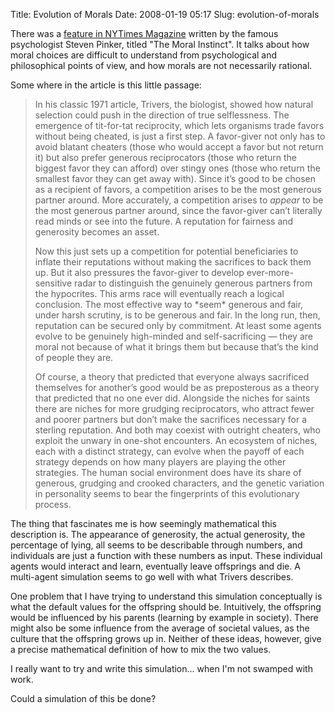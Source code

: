 Title: Evolution of Morals
Date: 2008-01-19 05:17
Slug: evolution-of-morals

There was a [feature in NYTimes
Magazine](http://www.nytimes.com/2008/01/13/magazine/13Psychology-t.html)
written by the famous psychologist Steven Pinker, titled "The Moral
Instinct". It talks about how moral choices are difficult to understand
from psychological and philosophical points of view, and how morals are
not necessarily rational.

Some where in the article is this little passage:  

> In his classic 1971 article, Trivers, the biologist, showed how
> natural selection could push in the direction of true selflessness.
> The emergence of tit-for-tat reciprocity, which lets organisms trade
> favors without being cheated, is just a first step. A favor-giver not
> only has to avoid blatant cheaters (those who would accept a favor but
> not return it) but also prefer generous reciprocators (those who
> return the biggest favor they can afford) over stingy ones (those who
> return the smallest favor they can get away with). Since it’s good to
> be chosen as a recipient of favors, a competition arises to be the
> most generous partner around. More accurately, a competition arises to
> *appear* to be the most generous partner around, since the favor-giver
> can’t literally read minds or see into the future. A reputation for
> fairness and generosity becomes an asset.
>
> </p>
> Now this just sets up a competition for potential beneficiaries to
> inflate their reputations without making the sacrifices to back them
> up. But it also pressures the favor-giver to develop
> ever-more-sensitive radar to distinguish the genuinely generous
> partners from the hypocrites. This arms race will eventually reach a
> logical conclusion. The most effective way to *seem* generous and
> fair, under harsh scrutiny, is to be generous and fair. In the long
> run, then, reputation can be secured only by commitment. At least some
> agents evolve to be genuinely high-minded and self-sacrificing — they
> are moral not because of what it brings them but because that’s the
> kind of people they are.
>
> Of course, a theory that predicted that everyone always sacrificed
> themselves for another’s good would be as preposterous as a theory
> that predicted that no one ever did. Alongside the niches for saints
> there are niches for more grudging reciprocators, who attract fewer
> and poorer partners but don’t make the sacrifices necessary for a
> sterling reputation. And both may coexist with outright cheaters, who
> exploit the unwary in one-shot encounters. An ecosystem of niches,
> each with a distinct strategy, can evolve when the payoff of each
> strategy depends on how many players are playing the other strategies.
> The human social environment does have its share of generous, grudging
> and crooked characters, and the genetic variation in personality seems
> to bear the fingerprints of this evolutionary process.

The thing that fascinates me is how seemingly mathematical this
description is. The appearance of generosity, the actual generosity, the
percentage of lying, all seems to be describable through numbers, and
individuals are just a function with these numbers as input. These
individual agents would interact and learn, eventually leave offsprings
and die. A multi-agent simulation seems to go well with what Trivers
describes.

One problem that I have trying to understand this simulation
conceptually is what the default values for the offspring should be.
Intuitively, the offspring would be influenced by his parents (learning
by example in society). There might also be some influence from the
average of societal values, as the culture that the offspring grows up
in. Neither of these ideas, however, give a precise mathematical
definition of how to mix the two values.

I really want to try and write this simulation... when I'm not swamped
with work.

Could a simulation of this be done?

